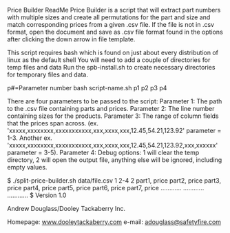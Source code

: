 Price Builder ReadMe
Price Builder is a script that will extract part numbers with multiple sizes and create all permutations for the part and size and match corresponding prices from a given .csv file. If the file is not in .csv format, open the document and save as .csv file format found in the options after clicking the down arrow in file template.

This script requires bash which is found on just about every distribution of linux as the default shell
You will need to add a couple of directories for temp files and data
Run the spb-install.sh to create necessary directories for temporary files and data.

p#=Parameter number
bash script-name.sh p1 p2 p3 p4

There are four parameters to be passed to the script:
Parameter 1: The path to the .csv file containing parts and prices.
Parameter 2: The line number containing sizes for the products.
Parameter 3: The range of column fields that the prices span across. (ex. 'xxxxx,xxxxxxxx,xxxxxxxxxxx,xxx,xxxx,xxx,$12.45,$54.21,123.92' parameter = 1-3. Another ex. 'xxxxx,xxxxxxxx,xxxxxxxxxxx,xxx,xxxx,xxx,$12.45,$54.21,123.92,xxx,xxxxxx' parameter = 3-5).
Parameter 4: Debug options: 1 will clear the temp directory, 2 will open the output file, anything else will be ignored, including empty values.

$ ./split-price-builder.sh data/file.csv 1 2-4 2
 part1, price
 part2, price
 part3, price
 part4, price
 part5, price
 part6, price
 part7, price
 ............
 ............
 ............
$ 
Version 1.0

Andrew Douglass/Dooley Tackaberry Inc.

Homepage: www.dooleytackaberry.com
e-mail: adouglass@safetyfire.com